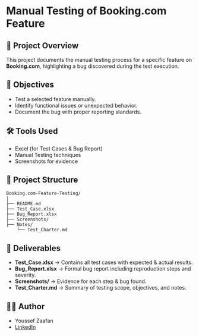 # Manual Testing of Booking.com Feature

## 📌 Project Overview
This project documents the manual testing process for a specific feature on **Booking.com**, highlighting a bug discovered during the test execution.

## 🎯 Objectives
- Test a selected feature manually.
- Identify functional issues or unexpected behavior.
- Document the bug with proper reporting standards.

## 🛠 Tools Used
- Excel (for Test Cases & Bug Report)
- Manual Testing techniques
- Screenshots for evidence

## 📂 Project Structure
```
Booking.com-Feature-Testing/
│
├── README.md
├── Test_Case.xlsx
├── Bug_Report.xlsx
├── Screenshots/
├── Notes/
    └── Test_Charter.md
```

## 📑 Deliverables
- **Test_Case.xlsx** → Contains all test cases with expected & actual results.
- **Bug_Report.xlsx** → Formal bug report including reproduction steps and severity.
- **Screenshots/** → Evidence for each step & bug found.
- **Test_Charter.md** → Summary of testing scope, objectives, and notes.

## 🧑‍💻 Author
- Youssef Zaafan
- [LinkedIn](https://www.linkedin.com/in/youssef-zaafan-211482169/)
